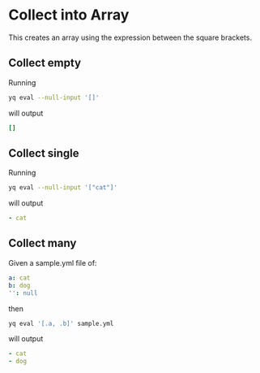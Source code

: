 # Collect into Array

This creates an array using the expression between the square brackets.


## Collect empty
Running
```bash
yq eval --null-input '[]'
```
will output
```yaml
[]
```

## Collect single
Running
```bash
yq eval --null-input '["cat"]'
```
will output
```yaml
- cat
```

## Collect many
Given a sample.yml file of:
```yaml
a: cat
b: dog
'': null
```
then
```bash
yq eval '[.a, .b]' sample.yml
```
will output
```yaml
- cat
- dog
```

